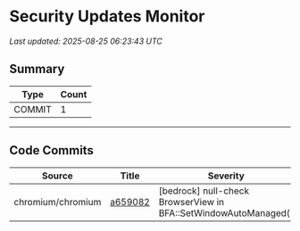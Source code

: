 # Security Updates Monitor

*Last updated: 2025-08-25 06:23:43 UTC*

## Summary
| Type | Count |
|------|-------|
| COMMIT | 1 |

---

## Code Commits

| Source | Title | Severity | Date |
|--------|-------|----------|------|
| chromium/chromium | [a659082](https://github.com/chromium/chromium/commit/a659082cd3753e336221f33bb40efbd003eb3be1) | [bedrock] null-check BrowserView in BFA::SetWindowAutoManaged() | 2025-08-24 |

